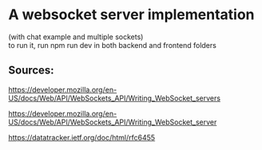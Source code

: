 # A websocket server implementation

(with chat example and multiple sockets) <br>
to run it, run npm run dev in both backend and frontend folders

## Sources:

https://developer.mozilla.org/en-US/docs/Web/API/WebSockets_API/Writing_WebSocket_servers

https://developer.mozilla.org/en-US/docs/Web/API/WebSockets_API/Writing_WebSocket_server

https://datatracker.ietf.org/doc/html/rfc6455
